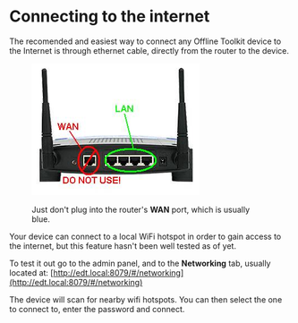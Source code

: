 # Connecting to the internet

The recomended and easiest way to connect any Offline Toolkit device to the Internet is through ethernet cable, directly from the router to the device.

<figure><img src="../../.gitbook/assets/image.png" alt=""><figcaption><p>Just don't plug into the router's <strong>WAN</strong> port, which is usually blue.</p></figcaption></figure>

Your device can connect to a local WiFi hotspot in order to gain access to the internet, but this feature hasn't been well tested as of yet.

To test it out go to the admin panel, and to the **Networking** tab, usually located at:  [http://edt.local:8079/#/networking](http://edt.local:8079/#/networking)

The device will scan for nearby wifi hotspots. You can then select the one to connect to, enter the password and connect.
